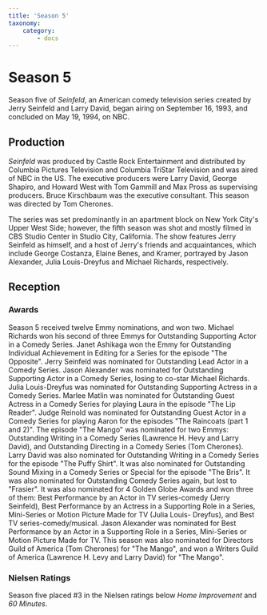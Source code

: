 ```yaml
---
title: 'Season 5'
taxonomy:
    category:
        - docs
---
```


# Season 5

Season five of _Seinfeld_, an American comedy television series created by Jerry Seinfeld and Larry David, began airing on September 16, 1993, and concluded on May 19, 1994, on NBC.

## Production

_Seinfeld_ was produced by Castle Rock Entertainment and distributed by Columbia Pictures Television and Columbia TriStar Television and was aired of NBC in the US. The executive producers were Larry David, George Shapiro, and Howard West with Tom Gammill and Max Pross as supervising producers. Bruce Kirschbaum was the executive consultant. This season was directed by Tom Cherones.

The series was set predominantly in an apartment block on New York City's Upper West Side; however, the fifth season was shot and mostly filmed in CBS Studio Center in Studio City, California. The show features Jerry Seinfeld as himself, and a host of Jerry's friends and acquaintances, which include George Costanza, Elaine Benes, and Kramer, portrayed by Jason Alexander, Julia Louis-Dreyfus and Michael Richards, respectively.

## Reception

### Awards

Season 5 received twelve Emmy nominations, and won two. Michael Richards won his second of three Emmys for Outstanding Supporting Actor in a Comedy Series. Janet Ashikaga won the Emmy for Outstanding Individual Achievement in Editing for a Series for the episode "The Opposite". Jerry Seinfeld was nominated for Outstanding Lead Actor in a Comedy Series. Jason Alexander was nominated for Outstanding Supporting Actor in a Comedy Series, losing to co-star Michael Richards. Julia Louis-Dreyfus was nominated for Outstanding Supporting Actress in a Comedy Series. Marlee Matlin was nominated for Outstanding Guest Actress in a Comedy Series for playing Laura in the episode "The Lip Reader". Judge Reinold was nominated for Outstanding Guest Actor in a Comedy Series for playing Aaron for the episodes "The Raincoats (part 1 and 2)". The episode "The Mango" was nominated for two Emmys: Outstanding Writing in a Comedy Series (Lawrence H. Hevy and Larry David), and Outstanding Directing in a Comedy Series (Tom Cherones). Larry David was also nominated for Outstanding Writing in a Comedy Series for the episode "The Puffy Shirt". It was also nominated for Outstanding Sound Mixing in a Comedy Series or Special for the episode "The Bris". It was also nominated for Outstanding Comedy Series again, but lost to "Frasier". It was also nominated for 4 Golden Globe Awards and won three of them: Best Performance by an Actor in TV series-comedy (Jerry Seinfeld), Best Performance by an Actress in a Supporting Role in a Series, Mini-Series or Motion Picture Made for TV (Julia Louis- Dreyfus), and Best TV series-comedy/musical. Jason Alexander was nominated for Best Performance by an Actor in a Supporting Role in a Series, Mini-Series or Motion Picture Made for TV. This season was also nominated for Directors Guild of America (Tom Cherones) for "The Mango", and won a Writers Guild of America (Lawrence H. Levy and Larry David) for "The Mango".

### Nielsen Ratings

Season five placed \#3 in the Nielsen ratings below _Home Improvement_ and _60 Minutes_.
